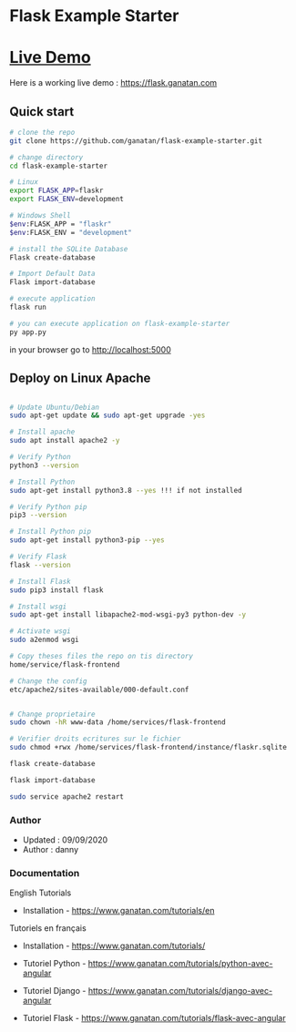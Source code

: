 # Flask Example Starter

# [Live Demo](#live-demo)
Here is a working live demo :  https://flask.ganatan.com


## Quick start

```bash
# clone the repo
git clone https://github.com/ganatan/flask-example-starter.git

# change directory
cd flask-example-starter

# Linux
export FLASK_APP=flaskr
export FLASK_ENV=development

# Windows Shell
$env:FLASK_APP = "flaskr"
$env:FLASK_ENV = "development"

# install the SQLite Database
Flask create-database

# Import Default Data
Flask import-database

# execute application
flask run

# you can execute application on flask-example-starter
py app.py

```
in your browser go to [http://localhost:5000](http://localhost:5000) 

## Deploy on Linux Apache

```bash

# Update Ubuntu/Debian
sudo apt-get update && sudo apt-get upgrade -yes

# Install apache
sudo apt install apache2 -y

# Verify Python
python3 --version

# Install Python
sudo apt-get install python3.8 --yes !!! if not installed

# Verify Python pip
pip3 --version

# Install Python pip
sudo apt-get install python3-pip --yes

# Verify Flask
flask --version

# Install Flask
sudo pip3 install flask

# Install wsgi
sudo apt-get install libapache2-mod-wsgi-py3 python-dev -y

# Activate wsgi
sudo a2enmod wsgi

# Copy theses files the repo on tis directory
home/service/flask-frontend

# Change the config
etc/apache2/sites-available/000-default.conf


# Change proprietaire
sudo chown -hR www-data /home/services/flask-frontend

# Verifier droits ecritures sur le fichier
sudo chmod +rwx /home/services/flask-frontend/instance/flaskr.sqlite

flask create-database

flask import-database

sudo service apache2 restart

```


### Author
* Updated : 09/09/2020
* Author  : danny

### Documentation

English Tutorials
- Installation - https://www.ganatan.com/tutorials/en

Tutoriels en français
- Installation - https://www.ganatan.com/tutorials/

- Tutoriel Python - https://www.ganatan.com/tutorials/python-avec-angular
- Tutoriel Django - https://www.ganatan.com/tutorials/django-avec-angular
- Tutoriel Flask - https://www.ganatan.com/tutorials/flask-avec-angular

